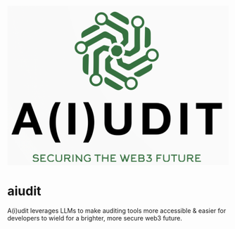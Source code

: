 <img src="./assets/aiudit-logo-full.png" width="1000">

# aiudit
A(i)udit leverages LLMs to make auditing tools more accessible &amp; easier for developers to wield for a brighter, more secure web3 future.
